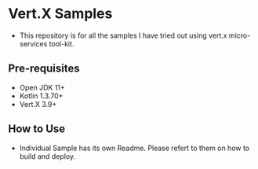 # Vert.X Samples #

* This repository is for all the samples I have tried out using vert.x micro-services tool-kit.

## Pre-requisites ##

* Open JDK 11+
* Kotlin 1.3.70+
* Vert.X 3.9+

## How to Use ##

* Individual Sample has its own Readme. Please refert to them on how to build and deploy.

